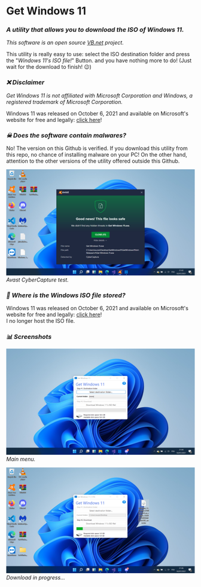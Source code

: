 # Get Windows 11

### _A utility that allows you to download the ISO of Windows 11._

_This software is an open source [VB.net](https://en.wikipedia.org/wiki/Visual_Basic_.NET) project._

This utility is really easy to use: select the ISO destination folder and press the "*Windows 11's ISO file!*" Button. and you have nothing more to do! (Just wait for the download to finish! 😉)

### _❌ Disclaimer_

_Get Windows 11 is not affiliated with Microsoft Corporation and Windows, a registered trademark of Microsoft Corporation._

Windows 11 was released on October 6, 2021 and available on Microsoft's website for free and legally: [click here](https://www.microsoft.com/en-us/software-download/windows11)!

### _☠ Does the software contain malwares?_

No! The version on this Github is verified. If you download this utility from this repo, no chance of installing malware on your PC! On the other hand, attention to the other versions of the utility offered outside this Github.

![Avast CyberCapture test screenshot](https://raw.githubusercontent.com/euzzeud/GetWindows11Utility/main/screenshots/cybercapture_test.png)
*Avast CyberCapture test.*

### _🚩 Where is the Windows ISO file stored?_

Windows 11 was released on October 6, 2021 and available on Microsoft's website for free and legally: [click here](https://www.microsoft.com/en-us/software-download/windows11)!  
I no longer host the ISO file.

### _📊 Screenshots_

![Main menu screenshot](https://raw.githubusercontent.com/euzzeud/GetWindows11Utility/main/screenshots/main.png)
*Main menu.*

![Download in progress... screenshot](https://raw.githubusercontent.com/euzzeud/GetWindows11Utility/main/screenshots/download.png)
*Download in progress...*
